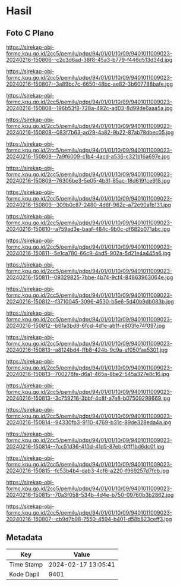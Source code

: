 # Hasil

## Foto C Plano

https://sirekap-obj-formc.kpu.go.id/2cc5/pemilu/pdpr/94/01/01/10/09/9401011009023-20240216-150806--c2c3d6ad-38f8-45a3-b779-f446d513d34d.jpg

https://sirekap-obj-formc.kpu.go.id/2cc5/pemilu/pdpr/94/01/01/10/09/9401011009023-20240216-150807--3a89bc7c-6650-48bc-ae82-3b607788bafe.jpg

https://sirekap-obj-formc.kpu.go.id/2cc5/pemilu/pdpr/94/01/01/10/09/9401011009023-20240216-150808--196b53f8-728a-492c-ad03-8d99de6aaa5a.jpg

https://sirekap-obj-formc.kpu.go.id/2cc5/pemilu/pdpr/94/01/01/10/09/9401011009023-20240216-150808--083f7b63-ad29-4a82-9b22-87ab78dbec05.jpg

https://sirekap-obj-formc.kpu.go.id/2cc5/pemilu/pdpr/94/01/01/10/09/9401011009023-20240216-150809--7a9f6009-c1b4-4acd-a536-c321b16a697e.jpg

https://sirekap-obj-formc.kpu.go.id/2cc5/pemilu/pdpr/94/01/01/10/09/9401011009023-20240216-150809--76306be3-5e05-4b3f-85ac-18d6191ce918.jpg

https://sirekap-obj-formc.kpu.go.id/2cc5/pemilu/pdpr/94/01/01/10/09/9401011009023-20240216-150809--309b0c87-2480-4d6f-962c-a72e90afb131.jpg

https://sirekap-obj-formc.kpu.go.id/2cc5/pemilu/pdpr/94/01/01/10/09/9401011009023-20240216-150810--a759ad3e-baaf-484c-9b0c-df682b071abc.jpg

https://sirekap-obj-formc.kpu.go.id/2cc5/pemilu/pdpr/94/01/01/10/09/9401011009023-20240216-150811--5e1ca780-66c9-4ad5-902a-5d21e4a445a6.jpg

https://sirekap-obj-formc.kpu.go.id/2cc5/pemilu/pdpr/94/01/01/10/09/9401011009023-20240216-150811--09329825-7bbe-4b74-9cf4-84863963064e.jpg

https://sirekap-obj-formc.kpu.go.id/2cc5/pemilu/pdpr/94/01/01/10/09/9401011009023-20240216-150812--f3710045-3096-4530-b5e6-5d40b9db083b.jpg

https://sirekap-obj-formc.kpu.go.id/2cc5/pemilu/pdpr/94/01/01/10/09/9401011009023-20240216-150812--b61a3bd8-6fcd-4d1e-ab1f-e803fe74f097.jpg

https://sirekap-obj-formc.kpu.go.id/2cc5/pemilu/pdpr/94/01/01/10/09/9401011009023-20240216-150813--a8124bd4-ffb8-424b-9c9a-ef050faa5301.jpg

https://sirekap-obj-formc.kpu.go.id/2cc5/pemilu/pdpr/94/01/01/10/09/9401011009023-20240216-150813--700278fe-d6a1-465a-8be2-545a327e8c16.jpg

https://sirekap-obj-formc.kpu.go.id/2cc5/pemilu/pdpr/94/01/01/10/09/9401011009023-20240216-150813--3c759216-3bbf-4c8f-a7e8-b07509298669.jpg

https://sirekap-obj-formc.kpu.go.id/2cc5/pemilu/pdpr/94/01/01/10/09/9401011009023-20240216-150814--94330fb3-9110-4769-b31c-89de328eda4a.jpg

https://sirekap-obj-formc.kpu.go.id/2cc5/pemilu/pdpr/94/01/01/10/09/9401011009023-20240216-150814--7cc51d36-410d-41d5-87eb-0fff1bd6dc0f.jpg

https://sirekap-obj-formc.kpu.go.id/2cc5/pemilu/pdpr/94/01/01/10/09/9401011009023-20240216-150815--fc53b4b4-dab3-4cf6-a220-f969257d7feb.jpg

https://sirekap-obj-formc.kpu.go.id/2cc5/pemilu/pdpr/94/01/01/10/09/9401011009023-20240216-150815--70a3f058-534b-4d4e-b750-09760b3b2862.jpg

https://sirekap-obj-formc.kpu.go.id/2cc5/pemilu/pdpr/94/01/01/10/09/9401011009023-20240216-150807--cb9d7b98-7550-4594-b401-d58b823ceff3.jpg


## Metadata

| Key        | Value               |
| ---------- | ------------------- |
| Time Stamp | 2024-02-17 13:05:41 |
| Kode Dapil | 9401                |



